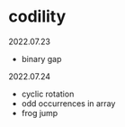 # codility

2022.07.23
- binary gap

2022.07.24
- cyclic rotation
- odd occurrences in array
- frog jump

